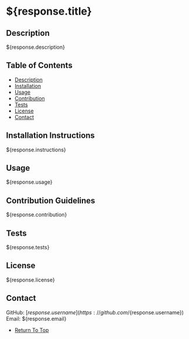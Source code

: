 # ${response.title}

## Description
${response.description}

## Table of Contents
- [Description](#description)
- [Installation](#installation)
- [Usage](#usage)
- [Contribution](#contribution)
- [Tests](#tests)
- [License](#license)
- [Contact](#contact)

## Installation Instructions
${response.instructions}

## Usage
${response.usage}

## Contribution Guidelines
${response.contribution}

## Tests
${response.tests}

## License
${response.license}

## Contact
GitHub: [${response.username}](https://github.com/${response.username})
Email: ${response.email}

- [Return To Top](#${response.title})

